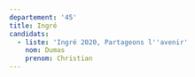 ```yaml
---
departement: '45'
title: Ingré
candidats:
  - liste: 'Ingré 2020, Partageons l''avenir'
    nom: Dumas
    prenom: Christian
---
```


